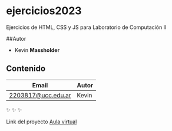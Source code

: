 # ejercicios2023
Ejercicios de HTML, CSS y JS para Laboratorio de Computación II


##Autor
* Kevin **Massholder**

## Contenido
| Email | Autor |
|-------|-------|
|2203817@ucc.edu.ar|Kevin|
:sparkles:
:sparkles:
:sparkles:

Link del proyecto [Aula virtual](https://presencial.ucc.edu.ar/course/view.php?id=9253)
